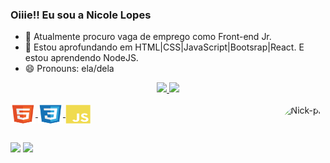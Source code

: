 ### Oiiie!! Eu sou a Nicole Lopes

- 🔭 Atualmente procuro vaga de emprego como Front-end Jr.
- 🌱 Estou aprofundando em HTML|CSS|JavaScript|Bootsrap|React. E estou aprendendo NodeJS.
- 😄 Pronouns: ela/dela

<div align="center">
    <a href="https://github.com/nicolelopes25">
        <img height="180em" src="https://github-readme-stats.vercel.app/api?username=nicolelopes25&show_icons=true&theme=dracula&include_all_commits=true&count_private=true"/>
        <img height="180em" src="https://github-readme-stats.vercel.app/api/top-langs/?username=nicolelopes25&layout=compact&langs_count=7&theme=dracula"/>
</div>
<div style="display: inline_block"><br>
    <img align="center" alt="Nick-HTML" height="30" width="40" src="https://raw.githubusercontent.com/devicons/devicon/master/icons/html5/html5-original.svg">
    <img align="center" alt="Nick-CSS" height="30" width="40" src="https://raw.githubusercontent.com/devicons/devicon/master/icons/css3/css3-original.svg">
    <img align="center" alt="Nick-Js" height="30" width="40" src="https://raw.githubusercontent.com/devicons/devicon/master/icons/javascript/javascript-plain.svg">
    <img align="right" alt="Nick-pic" height="150" style="border-radius:50px;" src="https://user-images.githubusercontent.com/96148819/150657694-f16a1925-4723-455e-8e92-1cb7830be741.gif">
</div>
  
  ##
 
<div> 
    <a href = "mailto:nicole.cls25@gmail.com"><img src="https://img.shields.io/badge/-Gmail-%23333?style=for-the-badge&logo=gmail&logoColor=white" target="_blank"></a>
    <a href="https://www.linkedin.com/in/nicole-lopes-7943a4229" target="_blank"><img src="https://img.shields.io/badge/-LinkedIn-%230077B5?style=for-the-badge&logo=linkedin&logoColor=white" target="_blank"></a> 
  
  </div>
  
